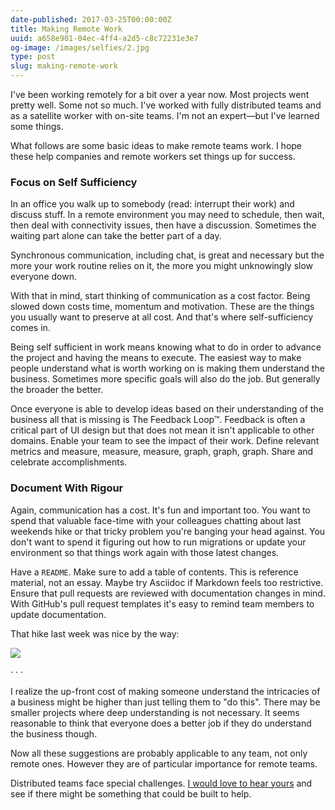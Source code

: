 ```yaml
---
date-published: 2017-03-25T00:00:00Z
title: Making Remote Work
uuid: a658e901-04ec-4ff4-a2d5-c8c72231e3e7
og-image: /images/selfies/2.jpg
type: post
slug: making-remote-work
---
```


I've been working remotely for a bit over a year now. Most projects went pretty well. Some not so much. I've worked with fully distributed teams and as a satellite worker with on-site teams. I'm not an expert—but I've learned some things.

What follows are some basic ideas to make remote teams work. I hope these help companies and remote workers set things up for success.

### Focus on Self Sufficiency 

In an office you walk up to somebody (read: interrupt their work) and discuss stuff. In a remote environment you may need to schedule, then wait, then deal with connectivity issues, then have a discussion. Sometimes the waiting part alone can take the better part of a day.

Synchronous communication, including chat, is great and necessary but the more your work routine relies on it, the more you might unknowingly slow everyone down.

With that in mind, start thinking of communication as a cost factor. Being slowed down costs time, momentum and motivation. These are the things you usually want to preserve at all cost. And that's where self-sufficiency comes in.

Being self sufficient in work means knowing what to do in order to advance the project and having the means to execute. The easiest way to make people understand what is worth working on is making them understand the business. Sometimes more specific goals will also do the job. But generally the broader the better.

Once everyone is able to develop ideas based on their understanding of the business all that is missing is The Feedback Loop™. Feedback is often a critical part of UI design but that does not mean it isn't applicable to other domains. Enable your team to see the impact of their work. Define relevant metrics and measure, measure, measure, graph, graph, graph. Share and celebrate accomplishments.


### Document With Rigour 

Again, communication has a cost. It's fun and important too. You want to spend that valuable face-time with your colleagues chatting about last weekends hike or that tricky problem you're banging your head against. You don't want to spend it figuring out how to run migrations or update your environment so that things work again with those latest changes.

Have a `README`. Make sure to add a table of contents. This is reference material, not an essay. Maybe try Asciidoc if Markdown feels too restrictive. Ensure that pull requests are reviewed with documentation changes in mind. With GitHub's pull request templates it's easy to remind team members to update documentation.

That hike last week was nice by the way:

![](/images/hike.jpg)

<div class="pa2 tc f3 blue">·  ·  ·</div>

I realize the up-front cost of making someone understand the intricacies of a business might be higher than just telling them to "do this". There may be smaller projects where deep understanding is not necessary. It seems reasonable to think that everyone does a better job if they do understand the business though.

Now all these suggestions are probably applicable to any team, not only remote ones. However they are of particular importance for remote teams.

<p class="f6 ba br2 b--blue pa3 mt4">Distributed teams face special challenges. <a href="https://goo.gl/forms/BTteLFXQFopWOXxt1">I would love to hear yours</a> and see if there might be something that could be built to help.</p>
